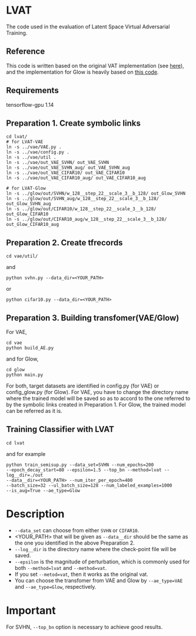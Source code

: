 # LVAT
The code used in the evaluation of Latent Space Virtual Adversarial Training.

## Reference
This code is written based on the original VAT implementation (see [here](https://github.com/takerum/vat_tf)),  
and the implementation for Glow is heavily based on [this code](https://github.com/kmkolasinski/deep-learning-notes/tree/3c7779ea0063896bb3a759efa3e52d173aaae94b/seminars/2018-10-Normalizing-Flows-NICE-RealNVP-GLOW). 

## Requirements
tensorflow-gpu 1.14

## Preparation 1. Create symbolic links

```
cd lvat/
# for LVAT-VAE
ln -s ../vae/VAE.py .
ln -s ../vae/config.py .
ln -s ../vae/util .
ln -s ../vae/out_VAE_SVHN/ out_VAE_SVHN
ln -s ../vae/out_VAE_SVHN_aug/ out_VAE_SVHN_aug
ln -s ../vae/out_VAE_CIFAR10/ out_VAE_CIFAR10
ln -s ../vae/out_VAE_CIFAR10_aug/ out_VAE_CIFAR10_aug

# for LVAT-Glow
ln -s ../glow/out/SVHN/w_128__step_22__scale_3__b_128/ out_Glow_SVHN
ln -s ../glow/out/SVHN_aug/w_128__step_22__scale_3__b_128/ out_Glow_SVHN_aug
ln -s ../glow/out/CIFAR10/w_128__step_22__scale_3__b_128/ out_Glow_CIFAR10
ln -s ../glow/out/CIFAR10_aug/w_128__step_22__scale_3__b_128/ out_Glow_CIFAR10_aug
```

## Preparation 2. Create tfrecords

```
cd vae/util/
```
and
``` 
python svhn.py --data_dir=<YOUR_PATH>
```
or
```
python cifar10.py --data_dir=<YOUR_PATH>
```

## Preparation 3. Building transfomer(VAE/Glow)

For VAE,
```
cd vae
python build_AE.py
```
and for Glow,
```
cd glow
python main.py
```
For both, target datasets are identified in config.py (for VAE) or config_glow.py (for Glow).
For VAE, you have to change the directory name where the trained model will be saved so as to accord to the one referred to by the symbolic links created in Preparation 1.
For Glow, the trained model can be referred as it is.



## Training Classifier with LVAT
```
cd lvat
```
and for example
```
python train_semisup.py --data_set=SVHN --num_epochs=200
--epoch_decay_start=80 --epsilon=1.5 --top_bn --method=lvat --log__dir=./out
--data__dir=<YOUR_PATH> --num_iter_per_epoch=400
--batch_size=32 --ul_batch_size=128 --num_labeled_examples=1000
--is_aug=True --ae_type=Glow
```
# Description
- `--data_set` can choose from either `SVHN` or `CIFAR10`.
- <YOUR_PATH> that will be given as `--data__dir` should be the same as the one you identified in the above Preparation 2.
- `--log__dir` is the directory name where the check-point file will be saved.
- `--epsilon` is the magnitude of perturbation, which is commonly used for both `--method=lvat` and `--method=vat`.
- If you set `--metod=vat`, then it works as the original vat.
- You can choose the transfomer from VAE and Glow by `--ae_type=VAE` and `--ae_type=Glow`, respectively.

# Important
For SVHN, `--top_bn` option is necessary to achieve good results.
